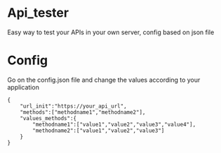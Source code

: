 # Api_tester
Easy way to test your APIs in your own server, config based on json file

# Config

Go on the config.json file and change the values according to your application

    {
        "url_init":"https://your_api_url",
        "methods":["methodname1","methodname2"],
        "values_methods":{
            "methodname1":["value1","value2","value3","value4"],
            "methodname2":["value1","value2","value3"]
        }
    }

